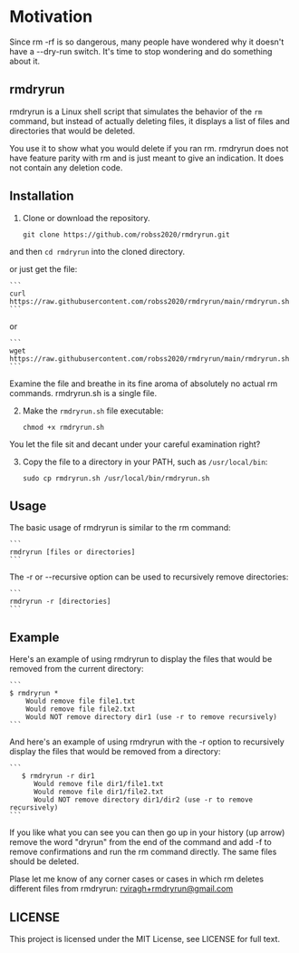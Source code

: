 # Motivation

Since rm -rf is so dangerous, many people have wondered why it doesn't have a --dry-run switch.  It's time to stop wondering and do something about it.

## rmdryrun

rmdryrun is a Linux shell script that simulates the behavior of the `rm` command, but instead of actually deleting files, it displays a list of files and directories that would be deleted.

You use it to show what you would delete if you ran rm.  rmdryrun does not have feature parity with rm and is just meant to give an indication. It does not contain any deletion code.

## Installation

1. Clone or download the repository.

    ```
    git clone https://github.com/robss2020/rmdryrun.git
    ```

and then `cd rmdryrun` into the cloned directory.

or just get the file:

    ```
    curl https://raw.githubusercontent.com/robss2020/rmdryrun/main/rmdryrun.sh
    ```

or

    ```
    wget https://raw.githubusercontent.com/robss2020/rmdryrun/main/rmdryrun.sh
    ```

Examine the file and breathe in its fine aroma of absolutely no actual rm commands.  rmdryrun.sh is a single file.

2. Make the `rmdryrun.sh` file executable:

    ```
    chmod +x rmdryrun.sh
    ```

You let the file sit and decant under your careful examination right?

3. Copy the file to a directory in your PATH, such as `/usr/local/bin`:

    ```
    sudo cp rmdryrun.sh /usr/local/bin/rmdryrun.sh
    ```


## Usage

The basic usage of rmdryrun is similar to the rm command:

    ```
    rmdryrun [files or directories]
    ```

The -r or --recursive option can be used to recursively remove directories:

    ```
    rmdryrun -r [directories]
    ```

## Example

Here's an example of using rmdryrun to display the files that would be removed from the current directory:

    ```
    $ rmdryrun *
        Would remove file file1.txt
        Would remove file file2.txt
        Would NOT remove directory dir1 (use -r to remove recursively)
    ```
And here's an example of using rmdryrun with the -r option to recursively display the files that would be removed from a directory:

    ```
       $ rmdryrun -r dir1
          Would remove file dir1/file1.txt
          Would remove file dir1/file2.txt
          Would NOT remove directory dir1/dir2 (use -r to remove recursively)
    ```

If you like what you can see you can then go up in your history (up arrow) remove the word "dryrun" from the end of the command and add -f to remove confirmations and run the rm command directly. The same files should be deleted.

Plase let me know of any corner cases or cases in which rm deletes different files from rmdryrun: rviragh+rmdryrun@gmail.com

## LICENSE

This project is licensed under the MIT License, see LICENSE for full text.